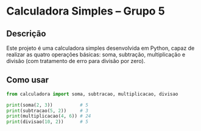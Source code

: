 # Calculadora Simples – Grupo 5

## Descrição
Este projeto é uma calculadora simples desenvolvida em Python, capaz de realizar as quatro operações básicas: soma, subtração, multiplicação e divisão (com tratamento de erro para divisão por zero).

## Como usar

```python
from calculadora import soma, subtracao, multiplicacao, divisao

print(soma(2, 3))          # 5
print(subtracao(5, 2))     # 3
print(multiplicacao(4, 6)) # 24
print(divisao(10, 2))      # 5
